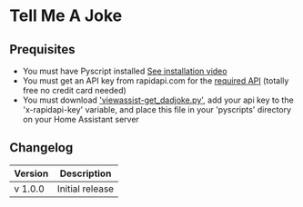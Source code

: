 # Tell Me A Joke

## Prequisites

- You must have Pyscript installed [See installation video](https://www.youtube.com/watch?v=jpJxZaisbGQ)
- You must get an API key from rapidapi.com for the [required API](https://rapidapi.com/apininjas/api/dad-jokes-by-api-ninjas) (totally free no credit card needed)
- You must download ['viewassist-get_dadjoke.py'](https://github.com/dinki/View-Assist/blob/main/View_Assist_custom_sentences/Tell_Me_a_Joke/viewassist-get_dadjoke.py), add your api key to the 'x-rapidapi-key' variable, and place this file in your 'pyscripts' directory on your Home Assistant server

## Changelog

| Version | Description     |
| ------- | --------------- |
| v 1.0.0 | Initial release |
